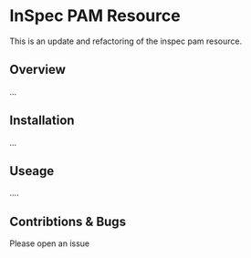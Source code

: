 # InSpec PAM Resource

This is an update and refactoring of the inspec pam resource.

## Overview

...

## Installation

...

## Useage

....

## Contribtions & Bugs

Please open an issue
